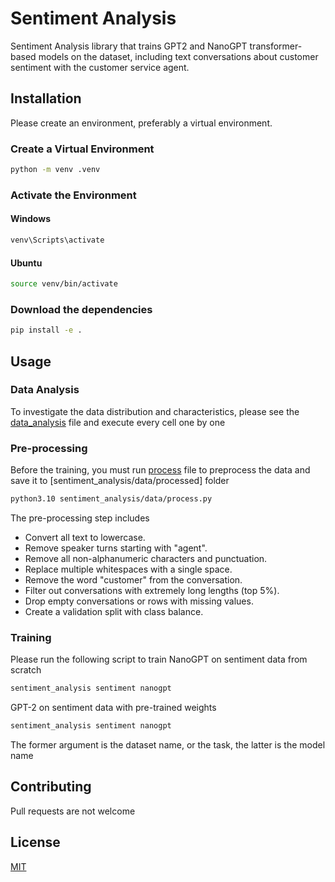 # Sentiment Analysis

Sentiment Analysis library that trains GPT2 and NanoGPT transformer-based models on the dataset, including text conversations about customer sentiment with the customer service agent.


## Installation

Please create an environment, preferably a virtual environment.

### Create a Virtual Environment
```bash
python -m venv .venv
```
### Activate the Environment

#### Windows

```bash
venv\Scripts\activate
```

#### Ubuntu
```bash
source venv/bin/activate
```

### Download the dependencies
```bash
pip install -e .
```

## Usage

### Data Analysis
To investigate the data distribution and characteristics, please see the [data_analysis](sentiment_analysis/data_analysis.ipynb) file and execute every cell one by one

### Pre-processing
Before the training, you must run [process](sentiment_analysis/data/process.py) file to preprocess the data and save it to [sentiment_analysis/data/processed] folder

```bash
python3.10 sentiment_analysis/data/process.py
```

The pre-processing step includes
- Convert all text to lowercase.
- Remove speaker turns starting with "agent".
- Remove all non-alphanumeric characters and punctuation.
- Replace multiple whitespaces with a single space.
- Remove the word "customer" from the conversation.
- Filter out conversations with extremely long lengths (top 5%).
- Drop empty conversations or rows with missing values.
- Create a validation split with class balance.

### Training
Please run the following script to train
NanoGPT on sentiment data from scratch

```bash
sentiment_analysis sentiment nanogpt
```

GPT-2 on sentiment data with pre-trained weights

```bash
sentiment_analysis sentiment nanogpt
```

The former argument is the dataset name, or the task, the latter is the model name


## Contributing

Pull requests are not welcome

## License

[MIT](https://choosealicense.com/licenses/mit/)
